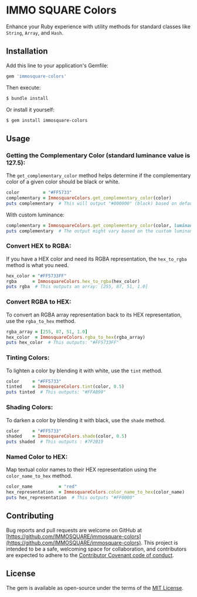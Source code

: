 # IMMO SQUARE Colors

Enhance your Ruby experience with utility methods for standard classes like `String`, `Array`, and `Hash`.

## Installation

Add this line to your application's Gemfile:

```ruby
gem 'immosquare-colors'
```

Then execute:

```bash
$ bundle install
```

Or install it yourself:

```bash
$ gem install immosquare-colors
```

## Usage

### Getting the Complementary Color (standard luminance value is 127.5):

The `get_complementary_color` method helps determine if the complementary color of a given color should be black or white.

```ruby
color         = "#FF5733"
complementary = ImmosquareColors.get_complementary_color(color)
puts complementary  # This will output "#000000" (black) based on default luminance calculation.
```

With custom luminance:

```ruby
complementary = ImmosquareColors.get_complementary_color(color, luminance: 150.0)
puts complementary  # The output might vary based on the custom luminance.
```

### Convert HEX to RGBA:

If you have a HEX color and need its RGBA representation, the `hex_to_rgba` method is what you need.

```ruby
hex_color = "#FF5733FF"
rgba      = ImmosquareColors.hex_to_rgba(hex_color)
puts rgba  # This outputs an array: [255, 87, 51, 1.0]
```

### Convert RGBA to HEX:

To convert an RGBA array representation back to its HEX representation, use the `rgba_to_hex` method.

```ruby
rgba_array = [255, 87, 51, 1.0]
hex_color  = ImmosquareColors.rgba_to_hex(rgba_array)
puts hex_color  # This outputs: "#FF5733FF"
```

### Tinting Colors:

To lighten a color by blending it with white, use the `tint` method.

```ruby
color     = "#FF5733"
tinted    = ImmosquareColors.tint(color, 0.5)
puts tinted  # This outputs: "#FFAB99"
```

### Shading Colors:

To darken a color by blending it with black, use the `shade` method.

```ruby
color     = "#FF5733"
shaded    = ImmosquareColors.shade(color, 0.5)
puts shaded  # This outputs : #7F2B19
```

### Named Color to HEX:

Map textual color names to their HEX representation using the `color_name_to_hex` method.

```ruby
color_name          = "red"
hex_representation  = ImmosquareColors.color_name_to_hex(color_name)
puts hex_representation  # This outputs "#FF0000"
```


## Contributing

Bug reports and pull requests are welcome on GitHub at [https://github.com/IMMOSQUARE/immosquare-colors](https://github.com/IMMOSQUARE/immosquare-colors). This project is intended to be a safe, welcoming space for collaboration, and contributors are expected to adhere to the [Contributor Covenant code of conduct](https://www.contributor-covenant.org/version/2/0/code_of_conduct/).

## License

The gem is available as open-source under the terms of the [MIT License](https://opensource.org/licenses/MIT).
